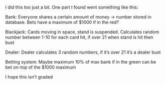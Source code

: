 I did this too just a bit. One part I found went something like this:

Bank: Everyone shares a certain amount of money -> number stored in database. Bets have a maximum of $1000 if in the red?

Blackjack: Cards moving in space, stand is suspended. Calculates random number between 1-10 for each card hit, if over 21 when stand is hit then bust

Dealer: Dealer calculates 3 random numbers, if it’s over 21 it’s a dealer bust

Betting system: Maybe maximum 10% of max bank if in the green can be bet on-top of the $1000 maximum



I hope this isn't graded